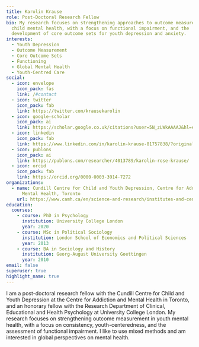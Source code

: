```yaml
---
title: Karolin Krause
role: Post-Doctoral Research Fellow
bio: My research focuses on strengthening approaches to outcome measurement in
  child mental health, with a focus on functional impairment, and the
  development of core outcome sets for youth depression and anxiety.
interests:
  - Youth Depression
  - Outcome Measurement
  - Core Outcome Sets
  - Functioning
  - Global Mental Health
  - Youth-Centred Care
social:
  - icon: envelope
    icon_pack: fas
    link: /#contact
  - icon: twitter
    icon_pack: fab
    link: https://twitter.com/krausekarolin
  - icon: google-scholar
    icon_pack: ai
    link: https://scholar.google.co.uk/citations?user=5N_zLWkAAAAJ&hl=en
  - icon: linkedin
    icon_pack: fab
    link: https://www.linkedin.com/in/karolin-krause-81757838/?originalSubdomain=fr
  - icon: publons
    icon_pack: ai
    link: https://publons.com/researcher/4013789/karolin-rose-krause/
  - icon: orcid
    icon_pack: fab
    link: https://orcid.org/0000-0003-3914-7272
organizations:
  - name: Cundill Centre for Child and Youth Depression, Centre for Addiction and
      Mental Health, Toronto
    url: https://www.camh.ca/en/science-and-research/institutes-and-centres/cundill-centre-for-child-and-youth-depression
education:
  courses:
    - course: PhD in Psychology
      institution: University College London
      year: 2020
    - course: MSc in Political Sociology
      institution: London School of Economics and Political Sciences
      year: 2013
    - course: BA in Sociology and History
      institution: Georg-August University Goettingen
      year: 2010
email: false
superuser: true
highlight_name: true
---
```

I am a post-doctoral research fellow with the Cundill Centre for Child and Youth Depression at the Centre for Addiction and Mental Health in Toronto, and an honorary fellow with the Research Department of Clinical, Educational and Health Psychology at University College London. My research focuses on strengthening outcome measurement in youth mental health, with a focus on consistency, youth-centeredness, and the assessment of functional impairment. I like to use mixed methods and am interested in global perspectives on mental health.